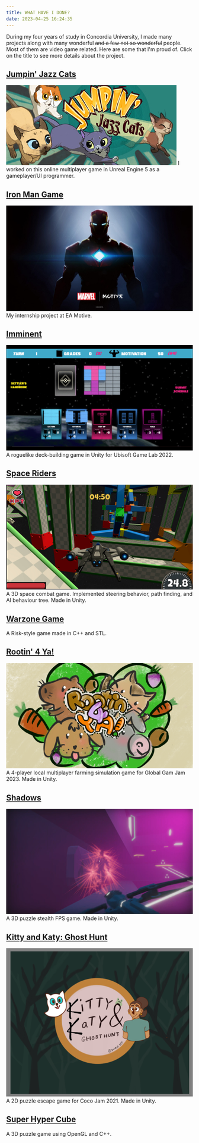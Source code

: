 ```yaml
---
title: WHAT HAVE I DONE?
date: 2023-04-25 16:24:35
---
```


During my four years of study in Concordia University, I made many projects along with many wonderful ~~and a few not so wonderful~~ people. Most of them are video game related. Here are some that I'm proud of.
Click on the title to see more details about the project.


## [Jumpin' Jazz Cats](/projects/jumpinjazzcats) 
![Jumpin' Jazz Cats Key Art (I guess?)](../images/jumpinjazzcats.jpg)
I worked on this online multiplayer game in Unreal Engine 5 as a gameplayer/UI programmer.

## [Iron Man Game](/projects/ironman) 
![Iron Man Game Key Art](/images/IronMan.jpg)
My internship project at EA Motive.

## [Imminent](/projects/imminent)
![Imminent Gameplay](/images/Imminent.png)
A roguelike deck-building game in Unity for Ubisoft Game Lab 2022.

## [Space Riders](/projects/spaceriders)
![Space Riders Gameplay](/images/spacerider2.jpg)
A 3D space combat game. Implemented steering behavior, path finding, and AI behaviour tree. Made in Unity. 

## [Warzone Game](/projects/warzone)
A Risk-style game made in C++ and STL.

## [Rootin' 4 Ya!](/projects/rootin4ya)
![Rootin' 4 Ya! Cover Art](/images/rootin4yacover.png)
A 4-player local multiplayer farming simulation game for Global Gam Jam 2023. Made in Unity.

## [Shadows](/projects/shadows)
![Shadows Cover Art](/images/shadows.png)
A 3D puzzle stealth FPS game. Made in Unity.

## [Kitty and Katy: Ghost Hunt](/projects/kittyandkaty)
![Kitty and Katy: Ghost Hunt Cover Art](/images/kittyandkaty.png)
A 2D puzzle escape game for Coco Jam 2021. Made in Unity.

## [Super Hyper Cube](/projects/superhypercube)
A 3D puzzle game using OpenGL and C++.